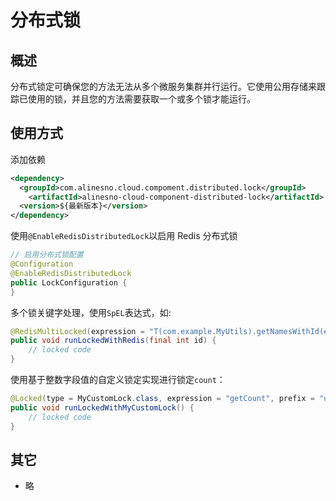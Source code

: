 # 分布式锁

## 概述

分布式锁定可确保您的方法无法从多个微服务集群并行运行。它使用公用存储来跟踪已使用的锁，并且您的方法需要获取一个或多个锁才能运行。

<!-- 默认情况下，锁遵循方法生命周期。它们在方法开始时获得，并在方法结束时释放。支持手动控制，本文档后面将对此进行说明。 -->
<!-- 在此项目中，由锁实现实现的所有锁将在10秒后过期，如果在两次重试之间无法获取锁并休眠50毫秒，则将在1秒后超时。这些选项可根据注释自定义。 -->

## 使用方式

添加依赖

```xml
<dependency>
  <groupId>com.alinesno.cloud.compoment.distributed.lock</groupId>
	<artifactId>alinesno-cloud-component-distributed-lock</artifactId>
  <version>${最新版本}</version>
</dependency>
```

使用`@EnableRedisDistributedLock`以启用 Redis 分布式锁

```java
// 启用分布式锁配置
@Configuration
@EnableRedisDistributedLock
public LockConfiguration {
}
```

多个锁关键字处理，使用`SpEL`表达式，如:

```java
@RedisMultiLocked(expression = "T(com.example.MyUtils).getNamesWithId(#p0)")
public void runLockedWithRedis(final int id) {
    // locked code
}
```

使用基于整数字段值的自定义锁定实现进行锁定`count`：

```java
@Locked(type = MyCustomLock.class, expression = "getCount", prefix = "using:")
public void runLockedWithMyCustomLock() {
    // locked code
}
```

## 其它

- 略

